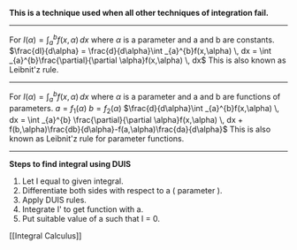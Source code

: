 **This is a technique used when all other techniques of integration fail.**
****
For $I(\alpha) = \int _{a}^{b}f(x, \alpha) \, dx$ where $\alpha$ is a parameter and a and b are constants.
$\frac{dI}{d\alpha} = \frac{d}{d\alpha}\int _{a}^{b}f(x,\alpha) \, dx = \int _{a}^{b}\frac{\partial}{\partial \alpha}f(x,\alpha) \, dx$ 
This is also known as Leibnit'z rule.
****
For $I(\alpha) = \int _{a}^{b}f(x,\alpha) \, dx$  where $\alpha$ is a parameter and a and b are functions of parameters.
$a=f_{1}(\alpha)$
$b=f_{2}(\alpha)$
$\frac{d}{d\alpha}\int _{a}^{b}f(x,\alpha) \, dx = \int _{a}^{b} \frac{\partial}{\partial \alpha}f(x,\alpha) \, dx + f(b,\alpha)\frac{db}{d\alpha}-f(a,\alpha)\frac{da}{d\alpha}$
This is also known as Leibnit'z rule for parameter functions.
****
**Steps to find integral using DUIS**
1. Let I equal to given integral.
2. Differentiate both sides with respect to a ( parameter ).
3. Apply DUIS rules.
4. Integrate I' to get function with a.
5. Put suitable value of a such that I = 0.

[[Integral Calculus]]